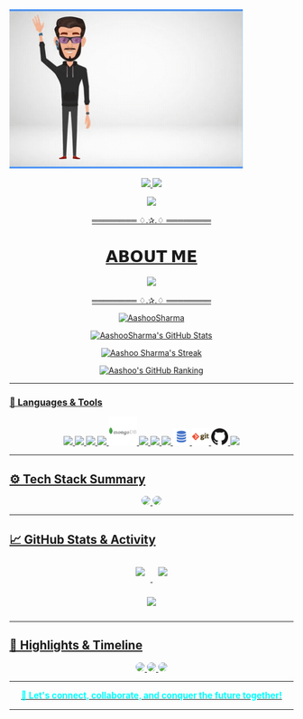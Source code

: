 <img src="./hello.gif">
<br>
<p align="center">
<a href="https://www.linkedin.com/in/aashoosharma"><img src="https://img.shields.io/badge/Aashoo-Linkedin-blue?style=for-the-badge&logo=appveyor" />
<a href="https://aashoosharma.netlify.app"><img src="https://img.shields.io/badge/Aashoo-Website-red?style=for-the-badge&logo=appveyor" />
</p>

 <p align="center">
  <img src="https://readme-typing-svg.herokuapp.com?color=0FF&lines=Hello+👋+I+am+Aashoo;Cybersecurity+%26+DevOps+Engineer;IoT+Enthusiast+%F0%9F%9A%80;AI+%26+ML+Lover+🤖" />
</p>

<div align="center" >════════ ♢.✰.♢ ════════</div>

<h1 align="center" >𝗔𝗕𝗢𝗨𝗧 𝗠𝗘</h1>

<p align="center">
  <img src="https://readme-typing-svg.herokuapp.com?font=Orbitron&size=20&duration=6000&color=FF0000&vCenter=true&multiline=true&width=900&height=100&lines=I’m+a+𝘽.𝙏𝙚𝙘𝙝+𝘾𝙎𝙀+2𝙣𝙙-𝙮𝙚𝙖𝙧+(4𝙩𝙝+𝙨𝙚𝙢𝙚𝙨𝙩𝙚𝙧)+student+at+𝗣𝗼𝗼𝗿𝗻𝗶𝗺𝗮+𝗖𝗼𝗹𝗹𝗲𝗴𝗲;passionate+about+building+𝗶𝗻𝗻𝗼𝘃𝗮𝘁𝗶𝘃𝗲+𝘀𝗼𝗹𝘂𝘁𝗶𝗼𝗻𝘀+in+𝘾𝙮𝙗𝙚𝙧𝙨𝙚𝙘𝙪𝙧𝙞𝙩𝙮%2C+𝘿𝙚𝙫𝙊𝙥𝙨%2C+𝙄𝙤𝙏%2C+𝙋𝙮𝙩𝙝𝙤𝙣%2C+𝙖𝙣𝙙+𝘼𝙄.;My+journey+includes+solid+𝘁𝗲𝗰𝗵𝗻𝗶𝗰𝗮𝗹+𝘀𝗸𝗶𝗹𝗹𝘀+and+𝗺𝗲𝗻𝘁𝗼𝗿𝗶𝗻𝗴+experience." />
</p>
<!--
<p align="center">
  <img src="https://readme-typing-svg.herokuapp.com?font=Orbitron&size=20&duration=6000&color=FFFF00&vCenter=true&multiline=true&width=900&height=100&lines=I’m+a+𝘽.𝙏𝙚𝙘𝙝+𝘾𝙎𝙀+2𝙣𝙙-𝙮𝙚𝙖𝙧+(4𝙩𝙝+𝙨𝙚𝙢𝙚𝙨𝙩𝙚𝙧)+student+at+𝗣𝗼𝗼𝗿𝗻𝗶𝗺𝗮+𝗖𝗼𝗹𝗹𝗲𝗴𝗲;passionate+about+building+𝗶𝗻𝗻𝗼𝘃𝗮𝘁𝗶𝘃𝗲+𝘀𝗼𝗹𝘂𝘁𝗶𝗼𝗻𝘀+in+𝘾𝙮𝙗𝙚𝙧𝙨𝙚𝙘𝙪𝙧𝙞𝙩𝙮%2C+𝘿𝙚𝙫𝙊𝙥𝙨%2C+𝙄𝙤𝙏%2C+𝙋𝙮𝙩𝙝𝙤𝙣%2C+𝙖𝙣𝙙+𝘼𝙄.;My+journey+includes+solid+𝘁𝗲𝗰𝗵𝗻𝗶𝗰𝗮𝗹+𝘀𝗸𝗶𝗹𝗹𝘀+and+𝗺𝗲𝗻𝘁𝗼𝗿𝗶𝗻𝗴+experience." />
</p>
-->
<!--
I’m a 𝘽.𝙏𝙚𝙘𝙝 𝘾𝙎𝙀 2𝙣𝙙-𝙮𝙚𝙖𝙧 (4𝙩𝙝 𝙨𝙚𝙢𝙚𝙨𝙩𝙚𝙧) student at 𝗣𝗼𝗼𝗿𝗻𝗶𝗺𝗮 𝗖𝗼𝗹𝗹𝗲𝗴𝗲, passionate about building 𝗶𝗻𝗻𝗼𝘃𝗮𝘁𝗶𝘃𝗲 𝘀𝗼𝗹𝘂𝘁𝗶𝗼𝗻𝘀 in 𝘾𝙮𝙗𝙚𝙧𝙨𝙚𝙘𝙪𝙧𝙞𝙩𝙮, 𝘿𝙚𝙫𝙊𝙥𝙨, 𝙄𝙤𝙏, 𝙋𝙮𝙩𝙝𝙤𝙣, 𝙖𝙣𝙙 𝘼𝙄. My journey includes solid 𝘁𝗲𝗰𝗵𝗻𝗶𝗰𝗮𝗹 𝘀𝗸𝗶𝗹𝗹𝘀 and 𝗺𝗲𝗻𝘁𝗼𝗿𝗶𝗻𝗴 experience.
-->
<div align="center" >════════ ♢.✰.♢ ════════</div>
<!--<h3 align="center">devOps Engineer</h3>-->
<p align="center"> <img src="https://komarev.com/ghpvc/?username=AashooSharma&label=Profile%20views&color=0e75b6&style=flat" alt="AashooSharma" /> </p>

<p align="center">
  <img src="https://github-readme-stats.vercel.app/api?username=AashooSharma&show_icons=true&theme=tokyonight&hide_border=true&border_radius=15" alt="AashooSharma's GitHub Stats" />
</p>

<p align="center">
  <img src="https://github-readme-streak-stats.herokuapp.com/?user=AashooSharma&theme=tokyonight&hide_border=true&border_radius=15" alt="Aashoo Sharma's Streak" />
</p>

<p align="center">
  <img src="https://github-readme-stats.vercel.app/api?username=aashoosharma&rank_icon=percentile" alt="Aashoo's GitHub Ranking" />
</p>

---

### 🚀 Languages & Tools

<p align="center">
  <img src="https://seeklogo.com/images/C/c-logo-43CE78FF9C-seeklogo.com.png" width="30px" />
  <img src="https://github.com/mohitjaisal/ImageStore/blob/master/RawImages/html.png" width="30px" />
  <img src="https://github.com/mohitjaisal/ImageStore/blob/master/RawImages/css.png" width="30px" />
  <img src="https://github.com/mohitjaisal/ImageStore/blob/master/RawImages/javascript.png" width="30px" />
  <img src="https://raw.githubusercontent.com/github/explore/80688e429a7d4ef2fca1e82350fe8e3517d3494d/topics/mongodb/mongodb.png" width="50px" />
  <img src="https://www.vectorlogo.zone/logos/expressjs/expressjs-icon.svg" width="50px" />
  <img src="https://github.com/mohitjaisal/ImageStore/blob/master/RawImages/react.png" width="30px" />
  <img src="https://www.vectorlogo.zone/logos/nodejs/nodejs-icon.svg" width="30px" />
  <img src="https://raw.githubusercontent.com/github/explore/80688e429a7d4ef2fca1e82350fe8e3517d3494d/topics/sql/sql.png" width="30px" />
  <img src="https://raw.githubusercontent.com/github/explore/80688e429a7d4ef2fca1e82350fe8e3517d3494d/topics/git/git.png" width="30px" />
  <img src="https://raw.githubusercontent.com/github/explore/78df643247d429f6cc873026c0622819ad797942/topics/github/github.png" width="30px" />
  <img src="https://github.com/mohitjaisal/ImageStore/blob/master/RawImages/visual-studio-code.png" width="30px" />
</p>

---

## ⚙️ Tech Stack Summary

<p align="center">
  <img src="https://github-profile-summary-cards.vercel.app/api/cards/repos-per-language?username=aashoosharma&theme=tokyonight" style="border-radius: 15px;" />
  <img src="https://github-profile-summary-cards.vercel.app/api/cards/most-commit-language?username=aashoosharma&theme=tokyonight" style="border-radius: 15px;" />
</p>

---

## 📈 GitHub Stats & Activity

<p align="center">
  <img src="https://github-readme-stats.vercel.app/api?username=aashoosharma&show_icons=true&theme=tokyonight&hide_border=true&border_radius=15" style="margin: 10px;" />
  <img src="https://github-readme-stats.vercel.app/api/top-langs/?username=aashoosharma&layout=compact&theme=tokyonight&hide_border=true&border_radius=15" style="margin: 10px;" />
</p>

<p align="center">
  <img src="https://github-readme-activity-graph.vercel.app/graph?username=aashoosharma&theme=tokyo-night&hide_border=true&border_radius=15" style="margin: 10px;" />
</p>

---

## 🌟 Highlights & Timeline

<p align="center">
  <img src="https://github-profile-summary-cards.vercel.app/api/cards/profile-details?username=aashoosharma&theme=tokyonight" style="border-radius: 15px;" />
  <img src="https://github-profile-summary-cards.vercel.app/api/cards/stats?username=aashoosharma&theme=tokyonight" style="border-radius: 15px;" />
  <img src="https://github-profile-summary-cards.vercel.app/api/cards/productive-time?username=aashoosharma&theme=tokyonight&utcOffset=8" style="border-radius: 15px;" />
</p>

---

<p align="center" style="color: #0ff; font-weight: bold; font-size: 1.1em;">
  🚀 Let's connect, collaborate, and conquer the future together!
</p>

---

<!---
- 👋 Hi, I’m @AashooSharma
- 👀 I’m interested in Cybersecurity, DevOps, IoT, AI, ML
- 🌱 Currently learning full-stack & AI
- 💞️ Always up for collaboration on exciting futuristic tech
- 📫 Reach me at: aashoosharma8290@gmail.com
--->


<!--    
<p>&nbsp;<img align="center" src="https://github-readme-stats.vercel.app/api?username=AashooSharma&show_icons=true&locale=en" alt="AashooSharma" /></p>
<p><img align="center" src="https://github-readme-streak-stats.herokuapp.com/?user=AashooSharma&" alt="Aashoo Sharma" /></p>

### Languages and Tools:

<img align="left" alt="C++" width="26px" src="https://seeklogo.com/images/C/c-logo-43CE78FF9C-seeklogo.com.png" />

<img align="left" alt="HTML5" width="26px" src="https://github.com/mohitjaisal/ImageStore/blob/master/RawImages/html.png" />
<img align="left" alt="CSS3" width="26px" src="https://github.com/mohitjaisal/ImageStore/blob/master/RawImages/css.png" />
<img align="left" alt="JavaScript" width="26px" src="https://github.com/mohitjaisal/ImageStore/blob/master/RawImages/javascript.png" />
<img align="left" alt="MongoDB" width="56.1px" src="https://raw.githubusercontent.com/github/explore/80688e429a7d4ef2fca1e82350fe8e3517d3494d/topics/mongodb/mongodb.png" />
<img align="left" alt="express" width="56px" src="https://www.vectorlogo.zone/logos/expressjs/expressjs-ar21.svg" />
<img align="left" alt="React" width="36px" src="https://github.com/mohitjaisal/ImageStore/blob/master/RawImages/react.png" />
<img align="left" alt="Node.js" width="36px" src="https://www.vectorlogo.zone/logos/nodejs/nodejs-ar21.svg" />
<img align="left" alt="SQL" width="36px" src="https://raw.githubusercontent.com/github/explore/80688e429a7d4ef2fca1e82350fe8e3517d3494d/topics/sql/sql.png" />
<img align="left" alt="Git" width="36px" src="https://raw.githubusercontent.com/github/explore/80688e429a7d4ef2fca1e82350fe8e3517d3494d/topics/git/git.png" />
<img align="left" alt="GitHub" width="36px" src="https://raw.githubusercontent.com/github/explore/78df643247d429f6cc873026c0622819ad797942/topics/github/github.png" />
<img align="left" alt="Visual Studio Code" width="36px" src="https://github.com/mohitjaisal/ImageStore/blob/master/RawImages/visual-studio-code.png" />
<br />
<br />

## ⚙️ Technology Stack  

<p align="center">
  <img src="https://github-profile-summary-cards.vercel.app/api/cards/repos-per-language?username=aashoosharma&theme=tokyonight" alt="Repos per Language" style="border-radius: 15px;">
  <img src="https://github-profile-summary-cards.vercel.app/api/cards/most-commit-language?username=aashoosharma&theme=tokyonight" alt="Most Used Languages" style="border-radius: 15px;">
</p>

---

## 📊 GitHub Stats  

<p align="center">
  <img src="https://github-readme-stats.vercel.app/api?username=aashoosharma&show_icons=true&theme=tokyonight&hide_border=true&card_width=300" alt="GitHub Stats" style="border-radius: 15px;">
  <img src="https://github-readme-stats.vercel.app/api/top-langs/?username=aashoosharma&layout=compact&theme=tokyonight&hide_border=true&card_width=300" alt="Top Languages" style="border-radius: 15px;">
</p>

---

## 🔥 Contribution Graph  

<p align="center">
  <img src="https://github-readme-activity-graph.vercel.app/graph?username=aashoosharma&theme=tokyo-night&hide_border=true" alt="Commit Graph" style="border-radius: 15px;">
</p>

---

## 🔍 Activity Overview  

<p align="center">
  <img src="https://github-profile-summary-cards.vercel.app/api/cards/profile-details?username=aashoosharma&theme=tokyonight" alt="GitHub Summary" style="border-radius: 15px;">
  <img src="https://github-profile-summary-cards.vercel.app/api/cards/stats?username=aashoosharma&theme=tokyonight" alt="GitHub Stats" style="border-radius: 15px;">
  <img src="https://github-profile-summary-cards.vercel.app/api/cards/productive-time?username=aashoosharma&theme=tokyonight&utcOffset=8" alt="Productive Time" style="border-radius: 15px;">
</p>

---


*   Shows user rank percentile instead of rank level

<!---
- 👋 Hi, I’m @AashooSharma
- 👀 I’m interested in ...
- 🌱 I’m currently learning ...
- 💞️ I’m looking to collaborate on ...
- 📫 How to reach me ...
--->

<!---
AashooSharma/AashooSharma is a ✨ special ✨ repository because its `README.md` (this file) appears on your GitHub profile.
You can click the Preview link to take a look at your changes.
--->
